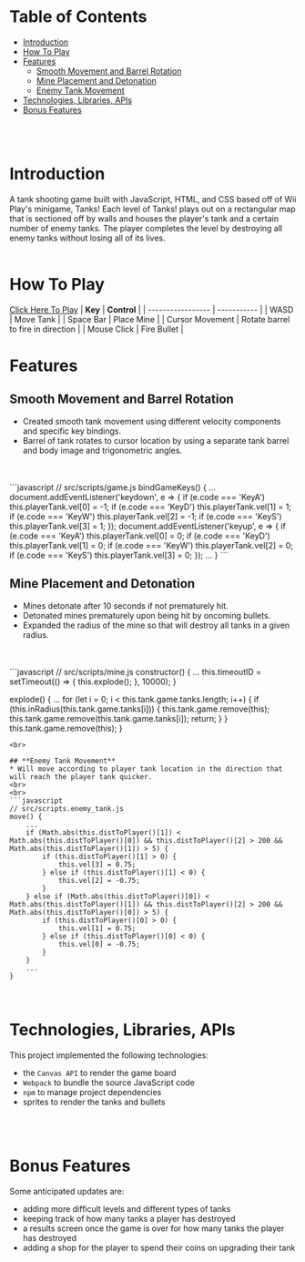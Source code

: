 # Table of Contents
* [Introduction](#background)
* [How To Play](#how-to-play)
* [Features](#features)
    * [Smooth Movement and Barrel Rotation](#smooth-movement-and-barrel-rotation)
    * [Mine Placement and Detonation](#mine-placement-and-detonation)
    * [Enemy Tank Movement](#enemy-tank-movement)
* [Technologies, Libraries, APIs](#technologies-libraries-apis)
* [Bonus Features](#bonus-features)
<br>
<br>

# Introduction
A tank shooting game built with JavaScript, HTML, and CSS based off of Wii Play's minigame, Tanks! Each level of Tanks! plays out on a rectangular map that is sectioned off by walls and houses the player's tank and a certain number of enemy tanks. The player completes the level by destroying all enemy tanks without losing all of its lives. 
<br>
<br>

# How To Play
[Click Here To Play](https://btsuda11.github.io/Tanks/)
| **Key**           | **Control** |
| ----------------- | ----------- |
| WASD              | Move Tank   |
| Space Bar         | Place Mine  |
| Cursor Movement   | Rotate barrel to fire in direction |
| Mouse Click       | Fire Bullet |
<br>

# Features
## **Smooth Movement and Barrel Rotation**
* Created smooth tank movement using different velocity components and specific key bindings.
* Barrel of tank rotates to cursor location by using a separate tank barrel and body image and trigonometric angles.
<br>
<br>
```javascript
// src/scripts/game.js
bindGameKeys() {
    ...
    document.addEventListener('keydown', e => {
        if (e.code === 'KeyA') this.playerTank.vel[0] = -1;
        if (e.code === 'KeyD') this.playerTank.vel[1] = 1;
        if (e.code === 'KeyW') this.playerTank.vel[2] = -1;
        if (e.code === 'KeyS') this.playerTank.vel[3] = 1;
    });
    document.addEventListener('keyup', e => {
        if (e.code === 'KeyA') this.playerTank.vel[0] = 0;
        if (e.code === 'KeyD') this.playerTank.vel[1] = 0;
        if (e.code === 'KeyW') this.playerTank.vel[2] = 0;
        if (e.code === 'KeyS') this.playerTank.vel[3] = 0;
    });
    ...
}
```
<br>

## **Mine Placement and Detonation**
* Mines detonate after 10 seconds if not prematurely hit.
* Detonated mines prematurely upon being hit by oncoming bullets.
* Expanded the radius of the mine so that will destroy all tanks in a given radius.
<br>
<br>
```javascript
// src/scripts/mine.js
constructor() {
    ...
    this.timeoutID = setTimeout(() => {
        this.explode();
    }, 10000);
}

explode() {
    ...
    for (let i = 0; i < this.tank.game.tanks.length; i++) {
        if (this.inRadius(this.tank.game.tanks[i])) {
            this.tank.game.remove(this);
            this.tank.game.remove(this.tank.game.tanks[i]);
            return;
        } 
    }
    this.tank.game.remove(this);
}
```
<br>

## **Enemy Tank Movement**
* Will move according to player tank location in the direction that will reach the player tank quicker.
<br>
<br>
```javascript
// src/scripts.enemy_tank.js
move() {
    ...
    if (Math.abs(this.distToPlayer()[1]) < Math.abs(this.distToPlayer()[0]) && this.distToPlayer()[2] > 200 && Math.abs(this.distToPlayer()[1]) > 5) {
        if (this.distToPlayer()[1] > 0) {
            this.vel[3] = 0.75;
        } else if (this.distToPlayer()[1] < 0) {
            this.vel[2] = -0.75;
        }
    } else if (Math.abs(this.distToPlayer()[0]) < Math.abs(this.distToPlayer()[1]) && this.distToPlayer()[2] > 200 && Math.abs(this.distToPlayer()[0]) > 5) {
        if (this.distToPlayer()[0] > 0) {
            this.vel[1] = 0.75;
        } else if (this.distToPlayer()[0] < 0) {
            this.vel[0] = -0.75;
        }
    }
    ...
}
```
<br>

# Technologies, Libraries, APIs
This project implemented the following technologies:

* the `Canvas API` to render the game board
* `Webpack` to bundle the source JavaScript code
* `npm` to manage project dependencies
* sprites to render the tanks and bullets
<br>
<br>

# Bonus Features

Some anticipated updates are:

* adding more difficult levels and different types of tanks
* keeping track of how many tanks a player has destroyed
* a results screen once the game is over for how many tanks the player has destroyed
* adding a shop for the player to spend their coins on upgrading their tank




<!-- # Background
Bombs Away is based off of Wii Play's minigame, Tanks! Each level of Tanks! plays out on a rectangular map that is sectioned off by walls and houses the player's tank and a certain number of enemy tanks. The player completes the level by destroying all enemy tanks without losing all of its lives. This simulation will introduce different variations of tanks and reward the player with coins for destroying enemy tanks.
<br></br>

# Functionality & MVPs
With Bombs Away, players will be able to:

* control their tank with the 'w', 'a', 's', 'd' keys
* shoot bullets in the direction of the cursor with a click
* place mines that explode after a few seconds with the spacebar
* gain more lives upon completion of levels
<br></br>

In addition, this project will include:

* an About modal describing the background and rules of the game
* a production README
<br></br>

# Wireframe
![Alt text](./images/wireframe.png?raw=true "Optional Title")
<br></br>

* Nav Links will include links to the About modal, this project's GitHub repository, and my LinkedIn.
* The shop button will be a clickable button that makes the shop appear on the game board.
* Controls will include an image reminder of the game controls ('wasd' to move, click to shoot bullet, spacebar to place mine) and a restart game button, which returns the player to the home page.
<br></br>



# Implementation Timeline

* **Friday & Weekend:** Setup project, get webpack running. Familiarize with Canvas API and get map to show up on the screen. Create `Game`, `Tank`, `Bullet` classes. Get tank to move using the keyboard.
* **Monday:** Get tank to shoot bullets in the direction of cursor. Ensure that bullets can destroy other bullets and tanks upon collision and also ricochet off walls. Create `Mine` class. Get tank to place mines that can explode within a few seconds.
* **Tuesday:** Start working on enemy tank logic and how they fire and move.
* **Wednesday:** Finish up enemy tank logic and how they fire and move. Start working on sprites and making styling for page (nav links, controls). If time, implement shop.
* **Thursday Morning:** Deploy to GitHub pages. If time, rewrite this proposal as a production README. -->